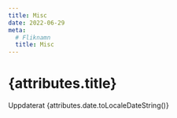 ```yaml
---
title: Misc
date: 2022-06-29
meta:
  # Fliknamn
  title: Misc
---
```


# {attributes.title}

Uppdaterat {attributes.date.toLocaleDateString()}
